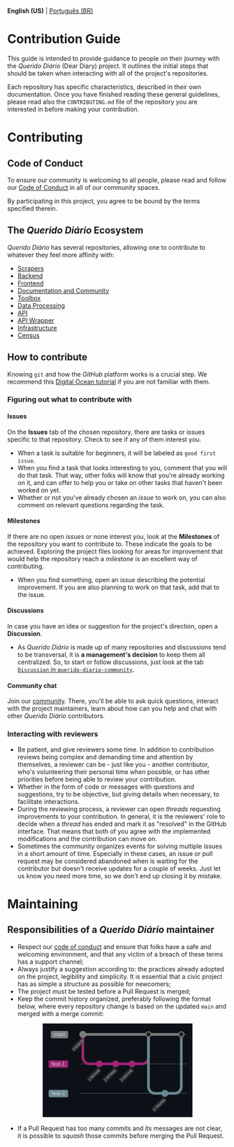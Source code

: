 **English (US)** | [Português (BR)](CONTRIBUTING.md)

Contribution Guide
===

This guide is intended to provide guidance to people on their journey with the *Querido Diário* (Dear
Diary) project. It outlines the initial steps that should be taken when interacting with
all of the project's repositories.

Each repository has specific characteristics, described in their own documentation. Once you have finished reading these general guidelines, please read also the `CONTRIBUTING.md` file of the repository you are interested in before making your contribution.

# Contributing

## Code of Conduct

To ensure our community is welcoming to all people, please read and follow our [Code of Conduct](CODE_OF_CONDUCT-en-US.md) in all of our community spaces.

By participating in this project, you agree to be bound by the terms specified therein.

## The *Querido Diário* Ecosystem

*Querido Diário* has several repositories, allowing one to contribute to
whatever they feel more affinity with:

- [Scrapers](https://github.com/okfn-brasil/querido-diario)
- [Backend](https://github.com/okfn-brasil/querido-diario-backend)
- [Frontend](https://github.com/okfn-brasil/querido-diario-frontend)
- [Documentation and Community](https://github.com/okfn-brasil/querido-diario-comunidade)
- [Toolbox](https://github.com/okfn-brasil/querido-diario-toolbox)
- [Data Processing](https://github.com/okfn-brasil/querido-diario-data-processing)
- [API](https://github.com/okfn-brasil/querido-diario-api)
- [API Wrapper](https://github.com/okfn-brasil/querido-diario-api-wrapper)
- [Infrastructure](https://github.com/okfn-brasil/querido-diario-infra)
- [Census](https://github.com/okfn-brasil/censo-querido-diario)

## How to contribute

Knowing `git` and how the *GitHub* platform works is a crucial step. We recommend this [Digital Ocean tutorial](https://www.digitalocean.com/community/tutorials/how-to-use-git-effectively) if you are not familiar with them.

### Figuring out what to contribute with

#### Issues

On the **Issues** tab of the chosen repository, there are tasks or issues
specific to that repository. Check to see if any of them interest you.
- When a task is suitable for beginners, it will be labeled as `good first issue`.
- When you find a task that looks interesting to you, comment that you will do that task. That way, other folks will know that you're already working on it, and can offer to help you or take on other tasks that haven't been worked on yet.
- Whether or not you've already chosen an *issue* to work on, you can also comment on relevant questions regarding the task.

#### Milestones

If there are no open *issues* or none interest you, look at the **Milestones** of the repository you want to contribute to. These indicate the goals to be achieved. Exploring the project files looking for areas for improvement that would help the repository reach a *milestone* is an excellent way of contributing.
- When you find something, open an *issue* describing the potential improvement. If you are also planning to work on that task, add that to the issue.

#### Discussions

In case you have an idea or suggestion for the project's direction, open a **Discussion**.
- As *Querido Diário* is made up of many repositories and discussions tend to be transversal, it is **a management's decision** to keep them all centralized. So, to start or follow discussions, just look at the tab [`Discussion` in `querido-diario-community`](https://github.com/okfn-brasil/querido-diario-comunidade/discussions).

#### Community chat

Join our [community](https://go.ok.org.br/discord). There, you'll be able to ask
quick questions, interact with the project maintainers, learn about how can you
help and chat with other *Querido Diário* contributors.

### Interacting with reviewers

- Be patient, and give reviewers some time. In addition to contribution reviews being complex
and demanding time and attention by themselves, a reviewer can be - just like you - another
contributor, who's volunteering their personal time when possible, or has other priorities
before being able to review your contribution.
- Whether in the form of code or messages with questions and suggestions, try to be objective,
but giving details when necessary, to facilitate interactions.
- During the reviewing process, a reviewer can open *threads* requesting improvements to
your contribution. In general, it is the reviewers' role to decide when a *thread* has
ended and mark it as "resolved" in the GitHub interface. That means that both of you agree
with the implemented modifications and the contribution can move on.
- Sometimes the community organizes events for solving multiple issues in a short amount
of time. Especially in these cases, an issue or pull request may be considered abandoned
when is waiting for the contributor but doesn't receive updates for a couple of weeks.
Just let us know you need more time, so we don't end up closing it by mistake.

# Maintaining

## Responsibilities of a *Querido Diário* maintainer

- Respect our [code of conduct](CODE_OF_CONDUCT-en-US.md) and ensure that folks have
a safe and welcoming environment, and that any victim of a breach of these terms has a
support channel;
- Always justify a suggestion according to: the practices already adopted on the project,
legibility and simplicity. It is essential that a civic project has as simple a structure
as possible for newcomers;
- The project must be tested before a Pull Request is merged;
- Keep the commit history organized, preferably following the format below, where every
repository change is based on the updated `main` and merged with a merge commit:

<p align="center">
  <a href="https://queridodiario.ok.org.br/sobre" target="_blank"> <img alt="História dos commits" src="./images/historia_commits.png">
  </a>
</p>

- If a Pull Request has too many commits and its messages are not clear, it is possible
to *squash* those commits before merging the Pull Request.
